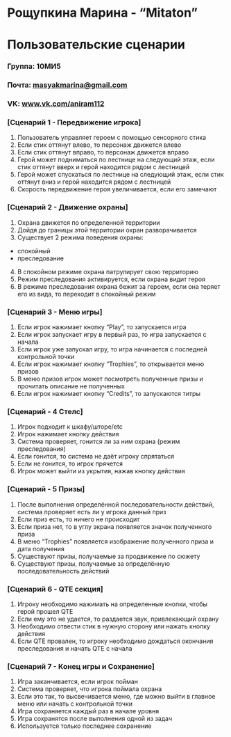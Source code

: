 
# Рощупкина  Марина - “Mitaton” 
# Пользовательские сценарии
### Группа: 10МИ5
### Почта:  masyakmarina@gmail.com
### VK: www.vk.com/aniram112


### [Сценарий 1 - Передвижение игрока]
1. Пользователь управляет героем с помощью сенсорного стика 
2. Если стик оттянут влево, то персонаж движется влево
3. Если стик оттянут вправо, то персонаж движется вправо 
4. Герой может подниматься по лестнице на следующий этаж, если стик оттянут вверх и герой находится рядом с лестницей 
5. Герой может спускаться по лестнице на следующий этаж, если стик оттянут вниз и герой находится рядом с лестницей 
6. Скорость передвижение героя увеличивается, если его замечают 

### [Сценарий 2 - Движение охраны] 
1. Охрана движется по определенной территории 
2. Дойдя до границы этой территории охран разворачивается 
3. Существует 2 режима поведения охраны:
  * спокойный 
  * преследование 
4. В спокойном режиме охрана патрулирует свою территорию  
5. Режим преследования активируется, если охрана видит героя
6. В режиме преследования охрана бежит за героем, если она теряет его из вида, то переходит в спокойный режим 

### [Сценарий 3 - Меню игры]
1. Если игрок нажимает кнопку “Play”, то запускается игра 
2. Если игрок запускает игру в первый раз, то игра запускается с начала 
3. Если игрок уже запускал игру, то игра начинается с последней контрольной точки 
4. Если игрок нажимает кнопку “Trophies”, то открывается меню призов
5. В меню призов игрок может посмотреть полученные призы и прочитать описание не полученных 
6. Если игрок нажимает кнопку “Credits”, то запускаются титры 

### [Сценарий - 4 Стелс] 
1. Игрок подходит к шкафу/шторе/etc
2. Игрок нажимает кнопку действия 
4. Система проверяет, гонится ли за ним охрана (режим преследования)
5. Если гонится, то система не даёт игроку спрятаться
6. Если не гонится, то игрок прячется 
7. Игрок может выйти из укрытия, нажав кнопку действия 

### [Сценарий - 5 Призы]
1. После выполнения определённой последовательности действий, система проверяет есть ли у игрока данный приз
2. Если приз есть, то ничего не происходит
3. Если приза нет, то в углу экрана появляется значок полученного приза
4. В меню “Trophies” появляется изображение полученного приза и дата получения 
5. Существуют призы, получаемые за продвижение по сюжету 
6. Существуют призы, получаемые за определённую последовательность действий 

### [Сценарий 6 - QTE секция]
1. Игроку необходимо нажимать на определенные кнопки, чтобы герой прошел QTE
2. Если ему это не удается, то раздается звук, привлекающий охрану
3. Необходимо отвести стик в нужную сторону или нажать кнопку действия
4. Если  QTE провален, то игроку необходимо дождаться окончания преследования и начать QTE с начала


### [Сценарий 7 - Конец игры и Сохранение] 
1. Игра заканчивается, если игрок пойман 
2. Система проверяет, что игрока поймала охрана 
3. Если это так, то высвечивается меню, где можно выйти в главное меню или начать с контрольной точки 
4. Игра сохраняется каждый раз в начале уровня
5. Игра сохранятся после выполнения одной из задач 
6. Используется только последнее сохранение 
